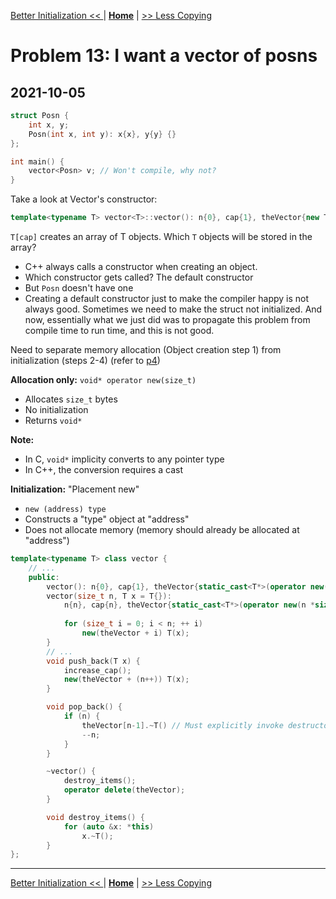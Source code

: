 [Better Initialization << ](./problem_12.md) | [**Home**](../README.md) | [>> Less Copying](./problem_14.md) 

# Problem 13: I want a vector of posns
## **2021-10-05**

```C++
struct Posn {
    int x, y;
    Posn(int x, int y): x{x}, y{y} {}
};

int main() {
    vector<Posn> v; // Won't compile, why not?
}
```

Take a look at Vector's constructor:

```C++
template<typename T> vector<T>::vector(): n{0}, cap{1}, theVector{new T[cap]} {}
```
`T[cap]` creates an array of T objects. Which `T` objects will be stored in the array?
- C++ always calls a constructor when creating an object.
- Which constructor gets called? The default constructor
- But `Posn` doesn't have one
- Creating a default constructor just to make the compiler happy is not always good. Sometimes we need to make the struct not initialized. And now, essentially what we just did was to propagate this problem from compile time to run time, and this is not good.

Need to separate memory allocation (Object creation step 1) from initialization (steps 2-4) (refer to [p4](./problem_14.md))

**Allocation only:** `void* operator new(size_t)`
- Allocates `size_t` bytes
- No initialization
- Returns `void*`

**Note:** 
- In C, `void*` implicity converts to any pointer type
- In C++, the conversion requires a cast

**Initialization:** "Placement new"
- `new (address) type`
- Constructs a "type" object at "address"
- Does not allocate memory (memory should already be allocated at "address")

```C++
template<typename T> class vector {
    // ...
    public:
        vector(): n{0}, cap{1}, theVector{static_cast<T*>(operator new(sizeof(T)))} {}
        vector(size_t n, T x = T{}): 
            n{n}, cap{n}, theVector{static_cast<T*>(operator new(n *sizeof(T)))} {
            
            for (size_t i = 0; i < n; ++ i)
                new(theVector + i) T(x);
        }
        // ...
        void push_back(T x) {
            increase_cap();
            new(theVector + (n++)) T(x);
        }

        void pop_back() {
            if (n) {
                theVector[n-1].~T() // Must explicitly invoke destructor
                --n;
            }
        }

        ~vector() {
            destroy_items();
            operator delete(theVector);
        }

        void destroy_items() {
            for (auto &x: *this)
                x.~T();
        }
};
```

---
[Better Initialization << ](./problem_12.md) | [**Home**](../README.md) | [>> Less Copying](./problem_14.md) 